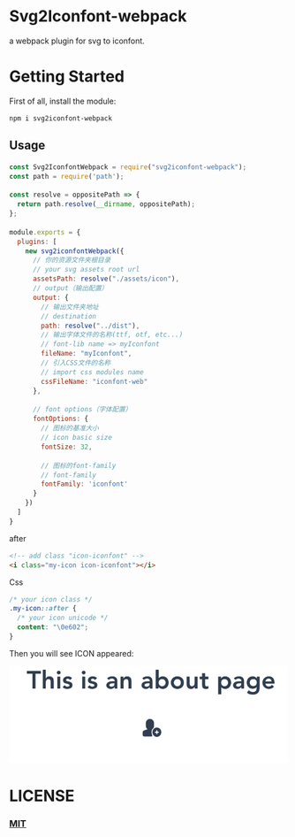 # Svg2Iconfont-webpack
a webpack plugin for svg to iconfont.

# Getting Started
First of all, install the module:
```
npm i svg2iconfont-webpack
```

## Usage

```javascript
const Svg2IconfontWebpack = require("svg2iconfont-webpack");
const path = require('path');

const resolve = oppositePath => {
  return path.resolve(__dirname, oppositePath);
};

module.exports = {
  plugins: [
    new svg2iconfontWebpack({
      // 你的资源文件夹根目录
      // your svg assets root url
      assetsPath: resolve("./assets/icon"),
      // output（输出配置）
      output: {
        // 输出文件夹地址
        // destination
        path: resolve("../dist"),
        // 输出字体文件的名称(ttf, otf, etc...)
        // font-lib name => myIconfont
        fileName: "myIconfont",
        // 引入CSS文件的名称
        // import css modules name
        cssFileName: "iconfont-web"
      },
      
      // font options（字体配置）
      fontOptions: {
        // 图标的基准大小
        // icon basic size
        fontSize: 32,

        // 图标的font-family
        // font-family
        fontFamily: 'iconfont'
      }
    })
  ]
}


```

after

```html
<!-- add class "icon-iconfont" -->
<i class="my-icon icon-iconfont"></i>
```

Css

```css
/* your icon class */
.my-icon::after {
  /* your icon unicode */
  content: "\0e602"; 
}
```

Then you will see ICON appeared:

![plugin-desc](https://github.com/xdnloveme/MarkdownPictureStore/blob/master/plugin-desc.png)

# LICENSE

### [MIT](https://github.com/xdnloveme/Svg2Iconfont-webpack/blob/master/LICENSE)

